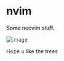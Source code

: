 # nvim
Some neovim stuff.

![image](https://user-images.githubusercontent.com/85098415/160480241-aacbd191-bd3f-40e9-8c2f-c701d366b09b.png)


Hope u like the trees

